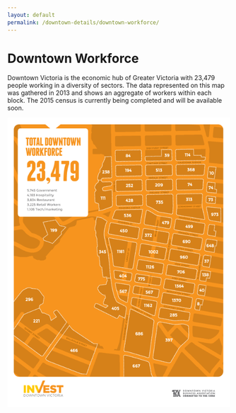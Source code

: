 ```yaml
---
layout: default
permalink: /downtown-details/downtown-workforce/
---
```

# Downtown Workforce

Downtown Victoria is the economic hub of Greater Victoria with 23,479 people working in a diversity of sectors. The data represented on this map was gathered in 2013 and shows an aggregate of workers within each block. The 2015 census is currently being completed and will be available soon. 

<img src="/files/total-downtown-workforce.gif" alt="Downtown Workforce Map">